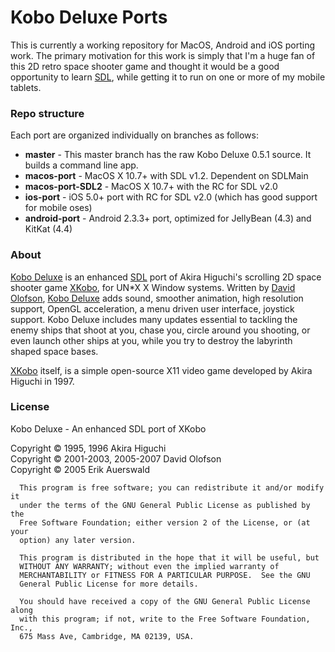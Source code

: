 # Kobo Deluxe Ports


This is currently a working repository for MacOS, Android and iOS porting work. The primary motivation for this work is simply that I'm a huge fan of this 2D retro space shooter game and thought it would be a good opportunity to learn [SDL](http://www.libsdl.org), while getting it to run on one or more of my mobile tablets.

### Repo structure
Each port are organized individually on branches as follows:

* **master** - This master branch has the raw Kobo Deluxe 0.5.1 source. It builds a command line app.
* **macos-port** - MacOS X 10.7+ with SDL v1.2. Dependent on SDLMain
* **macos-port-SDL2** - MacOS X  10.7+ with the RC for SDL v2.0
* **ios-port** - iOS 5.0+ port with RC for SDL v2.0 (which has good support for mobile oses)
* **android-port** - Android 2.3.3+ port, optimized for JellyBean (4.3) and KitKat (4.4)


### About

[Kobo Deluxe](http://olofson.net/kobodl/) is an enhanced [SDL](http://www.libsdl.org) port of Akira Higuchi's scrolling 2D space shooter game [XKobo](https://github.com/hatemogi/xkobo), for UN*X X Window systems. Written by [David Olofson](http://olofson.net), [Kobo Deluxe](http://olofson.net/kobodl/) adds sound, smoother animation, high resolution support, OpenGL acceleration, a menu driven user interface, joystick support. Kobo Deluxe includes many updates essential to tackling the enemy ships that shoot at you, chase you, circle around you shooting, or even launch other ships at you, while you try to destroy the labyrinth shaped space bases. 

[XKobo](https://github.com/hatemogi/xkobo) itself, is a simple open-source X11 video game developed by Akira Higuchi in 1997.



### License

 Kobo Deluxe - An enhanced SDL port of XKobo <br/>
 
 Copyright © 1995, 1996 Akira Higuchi <br/>
 Copyright © 2001-2003, 2005-2007 David Olofson <br/>
 Copyright © 2005 Erik Auerswald <br/>
 
```
  This program is free software; you can redistribute it and/or modify it
  under the terms of the GNU General Public License as published by the
  Free Software Foundation; either version 2 of the License, or (at your
  option) any later version.
  
  This program is distributed in the hope that it will be useful, but
  WITHOUT ANY WARRANTY; without even the implied warranty of
  MERCHANTABILITY or FITNESS FOR A PARTICULAR PURPOSE.  See the GNU
  General Public License for more details.
  
  You should have received a copy of the GNU General Public License along
  with this program; if not, write to the Free Software Foundation, Inc.,
  675 Mass Ave, Cambridge, MA 02139, USA.
```
